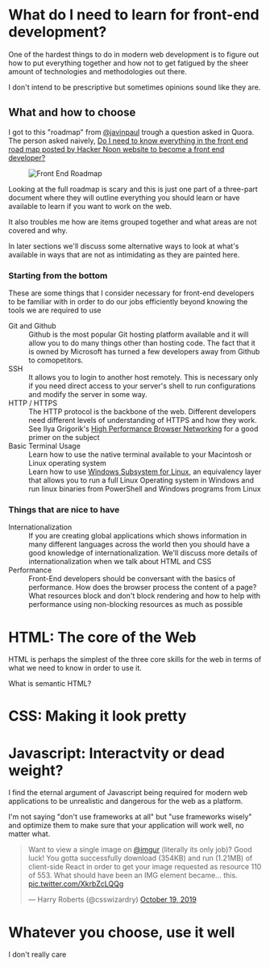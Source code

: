 # What do I need to learn for front-end development?

One of the hardest things to do in modern web development is to figure out how to put everything together and how not to get fatigued by the sheer amount of technologies and methodologies out there.

I don't intend to be prescriptive but sometimes opinions sound like they are.

## What and how to choose

I got to this "roadmap" from [@javinpaul](https://twitter.com/javinpaul) trough a question asked in Quora. The person asked naively, [Do I need to know everything in the front end road map posted by Hacker Noon website to become a front end developer?](https://www.quora.com/Do-I-need-to-know-everything-in-the-front-end-road-map-posted-by-Hacker-Noon-website-to-become-a-front-end-developer)

<figure>
  <img src="https://hackernoon.com/hn-images/1*YTP0ii6kEqZtxUN0bOKADA.png" alt="Front End Roadmap">
</figure>

Looking at the full roadmap is scary and this is just one part of a three-part document where they will outline everything you should learn or have available to learn if you want to work on the web.

It also troubles me how are items grouped together and what areas are not covered and why.

In later sections we'll discuss some alternative ways to look at what's available in ways that are not as intimidating as they are painted here.

### Starting from the bottom

These are some things that I consider necessary for front-end developers to be familiar with in order to do our jobs efficiently beyond knowing the tools we are required to use

<dl>
  <dt>Git and Github</dt>
  <dd>Github is the most popular Git hosting platform available and it will allow you to do many things other than hosting code. The fact that it is owned by Microsoft has turned a few developers away from Github to comopetitors.</dd>

  <dt>SSH</dt>
  <dd>It allows you to login to another host remotely. This is necessary only if you need direct access to your server's shell to run configurations and modify the server in some way. </dd>

  <dt>HTTP / HTTPS</dt>
  <dd>The HTTP protocol is the backbone of the web. Different developers need different levels of understanding of HTTPS and how they work. See Ilya Grigorik's <a href="https://hpbn.co/">High Performance Browser Networking</a> for a good primer on the subject</dd>

  <dt>Basic Terminal Usage</dt>
  <dd>Learn how to use the native terminal available to your Macintosh or Linux operating system</dd>
  <dd>Learn how to use <a href="https://docs.microsoft.com/en-us/windows/wsl/about">Windows Subsystem for Linux</a>, an equivalency layer that allows you to run a full Linux Operating system in Windows and run linux binaries from PowerShell and Windows programs from Linux</dd>
</dl>

### Things that are nice to have

<dl>
 <dt>Internationalization</dt>
  <dd>If you are creating global applications which shows information in many different languages across the world then you should have a good knowledge of internationalization. We'll discuss more details of internationalization when we talk about HTML and CSS</dd>

  <dt>Performance</dt>
  <dd>Front-End developers should be conversant with the basics of performance. How does the browser process the content of a page? What resources block and don't block rendering and how to help with performance using non-blocking resources as much as possible</dd>
</dl>

# HTML: The core of the Web

HTML is perhaps the simplest of the three core skills for the web in terms of what we need to know in order to use it.

What is semantic HTML?

# CSS: Making it look pretty

# Javascript: Interactvity or dead weight?

I find the eternal argument of Javascript being required for modern web applications to be unrealistic and dangerous for the web as a platform.

I'm not saying "don't use frameworks at all" but "use frameworks wisely" and optimize them to make sure that your application will work well, no matter what.

<blockquote class="twitter-tweet" data-partner="tweetdeck"><p lang="en" dir="ltr">Want to view a single image on <a href="https://twitter.com/imgur?ref_src=twsrc%5Etfw">@imgur</a> (literally its only job)? Good luck! You gotta successfully download (354KB) and run (1.21MB) of client-side React in order to get your image requested as resource 110 of 553. What should have been an IMG element became… this. <a href="https://t.co/XkrbZcLQQg">pic.twitter.com/XkrbZcLQQg</a></p>&mdash; Harry Roberts (@csswizardry) <a href="https://twitter.com/csswizardry/status/1185604806901207045?ref_src=twsrc%5Etfw">October 19, 2019</a></blockquote>
<script async src="https://platform.twitter.com/widgets.js" charset="utf-8"></script>

# Whatever you choose, use it well

I don't really care
